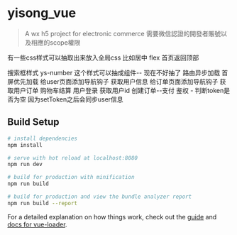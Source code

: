 # yisong_vue

> A wx h5 project for electronic commerce
需要微信認證的開發者賬號以及相應的scope權限

有一些css样式可以抽取出来放入全局css 比如居中 flex
首页返回顶部

搜索框样式
ys-number 这个样式可以抽成组件-- 现在不好抽了
路由异步加载
首屏优先加载
给user页面添加导航钩子  获取用户信息
给订单页面添加导航钩子  获取用户订单
购物车结算  用户登录 获取用户id 创建订单--支付
鉴权 - 判断token是否为空 因为setToken之后会同步user信息

## Build Setup

``` bash
# install dependencies
npm install

# serve with hot reload at localhost:8080
npm run dev

# build for production with minification
npm run build

# build for production and view the bundle analyzer report
npm run build --report
```

For a detailed explanation on how things work, check out the [guide](http://vuejs-templates.github.io/webpack/) and [docs for vue-loader](http://vuejs.github.io/vue-loader).
